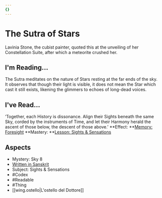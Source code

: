 ```yaml
---
{}
---
```

# The Sutra of Stars
Lavinia Stone, the cubist painter, quoted this at the unveiling of her Constellation Suite, after which a meteorite crushed her.
## I'm Reading...
The Sutra meditates on the nature of Stars resting at the far ends of the sky. It observes that though their light is visible, it does not mean the Star which cast it still exists, likening the glimmers to echoes of long-dead voices.
## I've Read...
‘Together, each History is dissonance. Align their Sights beneath the same Sky, corded by the instruments of Time, and let their Harmony herald the ascent of those below, the descent of those above.’
**Effect: **[Memory: Foresight](https://uadaf.theevilroot.xyz/rowenarium/element/mem.foresight)
**Mastery: **[Lesson: Sights & Sensations](https://uadaf.theevilroot.xyz/rowenarium/element/x.sights.sensations)
## Aspects
- Mystery: Sky 8
- [Written in Sanskrit](https://uadaf.theevilroot.xyz/rowenarium/element/w.sanskrit)
- Subject: Sights & Sensations
- #Codex
- #Readable
- #Thing
- [[wing.ostello|L'ostello del Dottore]]